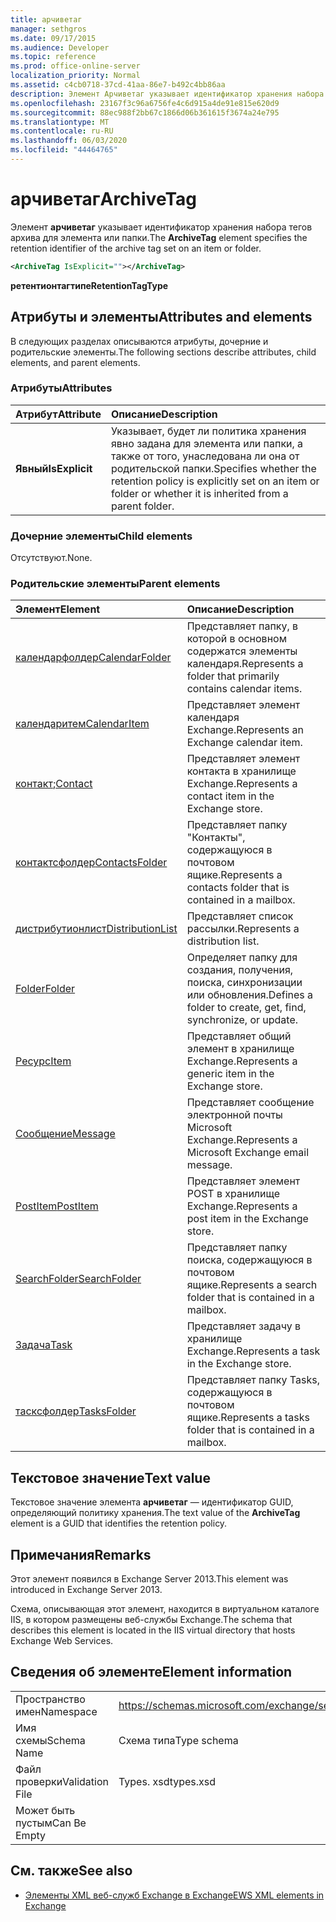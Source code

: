 ```yaml
---
title: арчиветаг
manager: sethgros
ms.date: 09/17/2015
ms.audience: Developer
ms.topic: reference
ms.prod: office-online-server
localization_priority: Normal
ms.assetid: c4cb0718-37cd-41aa-86e7-b492c4bb86aa
description: Элемент Арчиветаг указывает идентификатор хранения набора тегов архива для элемента или папки.
ms.openlocfilehash: 23167f3c96a6756fe4c6d915a4de91e815e620d9
ms.sourcegitcommit: 88ec988f2bb67c1866d06b361615f3674a24e795
ms.translationtype: MT
ms.contentlocale: ru-RU
ms.lasthandoff: 06/03/2020
ms.locfileid: "44464765"
---
```

# <a name="archivetag"></a><span data-ttu-id="28943-103">арчиветаг</span><span class="sxs-lookup"><span data-stu-id="28943-103">ArchiveTag</span></span>

<span data-ttu-id="28943-104">Элемент **арчиветаг** указывает идентификатор хранения набора тегов архива для элемента или папки.</span><span class="sxs-lookup"><span data-stu-id="28943-104">The **ArchiveTag** element specifies the retention identifier of the archive tag set on an item or folder.</span></span> 
  
```XML
<ArchiveTag IsExplicit=""></ArchiveTag>
```

 <span data-ttu-id="28943-105">**ретентионтагтипе**</span><span class="sxs-lookup"><span data-stu-id="28943-105">**RetentionTagType**</span></span>
## <a name="attributes-and-elements"></a><span data-ttu-id="28943-106">Атрибуты и элементы</span><span class="sxs-lookup"><span data-stu-id="28943-106">Attributes and elements</span></span>

<span data-ttu-id="28943-107">В следующих разделах описываются атрибуты, дочерние и родительские элементы.</span><span class="sxs-lookup"><span data-stu-id="28943-107">The following sections describe attributes, child elements, and parent elements.</span></span>
  
### <a name="attributes"></a><span data-ttu-id="28943-108">Атрибуты</span><span class="sxs-lookup"><span data-stu-id="28943-108">Attributes</span></span>

|<span data-ttu-id="28943-109">**Атрибут**</span><span class="sxs-lookup"><span data-stu-id="28943-109">**Attribute**</span></span>|<span data-ttu-id="28943-110">**Описание**</span><span class="sxs-lookup"><span data-stu-id="28943-110">**Description**</span></span>|
|:-----|:-----|
|<span data-ttu-id="28943-111">**Явный**</span><span class="sxs-lookup"><span data-stu-id="28943-111">**IsExplicit**</span></span> <br/> |<span data-ttu-id="28943-112">Указывает, будет ли политика хранения явно задана для элемента или папки, а также от того, унаследована ли она от родительской папки.</span><span class="sxs-lookup"><span data-stu-id="28943-112">Specifies whether the retention policy is explicitly set on an item or folder or whether it is inherited from a parent folder.</span></span>  <br/> |
   
### <a name="child-elements"></a><span data-ttu-id="28943-113">Дочерние элементы</span><span class="sxs-lookup"><span data-stu-id="28943-113">Child elements</span></span>

<span data-ttu-id="28943-114">Отсутствуют.</span><span class="sxs-lookup"><span data-stu-id="28943-114">None.</span></span>
  
### <a name="parent-elements"></a><span data-ttu-id="28943-115">Родительские элементы</span><span class="sxs-lookup"><span data-stu-id="28943-115">Parent elements</span></span>

|<span data-ttu-id="28943-116">**Элемент**</span><span class="sxs-lookup"><span data-stu-id="28943-116">**Element**</span></span>|<span data-ttu-id="28943-117">**Описание**</span><span class="sxs-lookup"><span data-stu-id="28943-117">**Description**</span></span>|
|:-----|:-----|
|[<span data-ttu-id="28943-118">календарфолдер</span><span class="sxs-lookup"><span data-stu-id="28943-118">CalendarFolder</span></span>](calendarfolder.md) <br/> |<span data-ttu-id="28943-119">Представляет папку, в которой в основном содержатся элементы календаря.</span><span class="sxs-lookup"><span data-stu-id="28943-119">Represents a folder that primarily contains calendar items.</span></span>  <br/> |
|[<span data-ttu-id="28943-120">календаритем</span><span class="sxs-lookup"><span data-stu-id="28943-120">CalendarItem</span></span>](calendaritem.md) <br/> |<span data-ttu-id="28943-121">Представляет элемент календаря Exchange.</span><span class="sxs-lookup"><span data-stu-id="28943-121">Represents an Exchange calendar item.</span></span>  <br/> |
|<span data-ttu-id="28943-122">[контакт](contact.md);</span><span class="sxs-lookup"><span data-stu-id="28943-122">[Contact](contact.md)</span></span> <br/> |<span data-ttu-id="28943-123">Представляет элемент контакта в хранилище Exchange.</span><span class="sxs-lookup"><span data-stu-id="28943-123">Represents a contact item in the Exchange store.</span></span>  <br/> |
|[<span data-ttu-id="28943-124">контактсфолдер</span><span class="sxs-lookup"><span data-stu-id="28943-124">ContactsFolder</span></span>](contactsfolder.md) <br/> |<span data-ttu-id="28943-125">Представляет папку "Контакты", содержащуюся в почтовом ящике.</span><span class="sxs-lookup"><span data-stu-id="28943-125">Represents a contacts folder that is contained in a mailbox.</span></span>  <br/> |
|[<span data-ttu-id="28943-126">дистрибутионлист</span><span class="sxs-lookup"><span data-stu-id="28943-126">DistributionList</span></span>](distributionlist.md) <br/> |<span data-ttu-id="28943-127">Представляет список рассылки.</span><span class="sxs-lookup"><span data-stu-id="28943-127">Represents a distribution list.</span></span>  <br/> |
|[<span data-ttu-id="28943-128">Folder</span><span class="sxs-lookup"><span data-stu-id="28943-128">Folder</span></span>](folder.md) <br/> |<span data-ttu-id="28943-129">Определяет папку для создания, получения, поиска, синхронизации или обновления.</span><span class="sxs-lookup"><span data-stu-id="28943-129">Defines a folder to create, get, find, synchronize, or update.</span></span>  <br/> |
|[<span data-ttu-id="28943-130">Ресурс</span><span class="sxs-lookup"><span data-stu-id="28943-130">Item</span></span>](item.md) <br/> |<span data-ttu-id="28943-131">Представляет общий элемент в хранилище Exchange.</span><span class="sxs-lookup"><span data-stu-id="28943-131">Represents a generic item in the Exchange store.</span></span>  <br/> |
|[<span data-ttu-id="28943-132">Сообщение</span><span class="sxs-lookup"><span data-stu-id="28943-132">Message</span></span>](message-ex15websvcsotherref.md) <br/> |<span data-ttu-id="28943-133">Представляет сообщение электронной почты Microsoft Exchange.</span><span class="sxs-lookup"><span data-stu-id="28943-133">Represents a Microsoft Exchange email message.</span></span>  <br/> |
|[<span data-ttu-id="28943-134">PostItem</span><span class="sxs-lookup"><span data-stu-id="28943-134">PostItem</span></span>](postitem.md) <br/> |<span data-ttu-id="28943-135">Представляет элемент POST в хранилище Exchange.</span><span class="sxs-lookup"><span data-stu-id="28943-135">Represents a post item in the Exchange store.</span></span>  <br/> |
|[<span data-ttu-id="28943-136">SearchFolder</span><span class="sxs-lookup"><span data-stu-id="28943-136">SearchFolder</span></span>](searchfolder.md) <br/> |<span data-ttu-id="28943-137">Представляет папку поиска, содержащуюся в почтовом ящике.</span><span class="sxs-lookup"><span data-stu-id="28943-137">Represents a search folder that is contained in a mailbox.</span></span>  <br/> |
|[<span data-ttu-id="28943-138">Задача</span><span class="sxs-lookup"><span data-stu-id="28943-138">Task</span></span>](task.md) <br/> |<span data-ttu-id="28943-139">Представляет задачу в хранилище Exchange.</span><span class="sxs-lookup"><span data-stu-id="28943-139">Represents a task in the Exchange store.</span></span>  <br/> |
|[<span data-ttu-id="28943-140">тасксфолдер</span><span class="sxs-lookup"><span data-stu-id="28943-140">TasksFolder</span></span>](tasksfolder.md) <br/> |<span data-ttu-id="28943-141">Представляет папку Tasks, содержащуюся в почтовом ящике.</span><span class="sxs-lookup"><span data-stu-id="28943-141">Represents a tasks folder that is contained in a mailbox.</span></span>  <br/> |
   
## <a name="text-value"></a><span data-ttu-id="28943-142">Текстовое значение</span><span class="sxs-lookup"><span data-stu-id="28943-142">Text value</span></span>

<span data-ttu-id="28943-143">Текстовое значение элемента **арчиветаг** — идентификатор GUID, определяющий политику хранения.</span><span class="sxs-lookup"><span data-stu-id="28943-143">The text value of the **ArchiveTag** element is a GUID that identifies the retention policy.</span></span> 
  
## <a name="remarks"></a><span data-ttu-id="28943-144">Примечания</span><span class="sxs-lookup"><span data-stu-id="28943-144">Remarks</span></span>

<span data-ttu-id="28943-145">Этот элемент появился в Exchange Server 2013.</span><span class="sxs-lookup"><span data-stu-id="28943-145">This element was introduced in Exchange Server 2013.</span></span>
  
<span data-ttu-id="28943-146">Схема, описывающая этот элемент, находится в виртуальном каталоге IIS, в котором размещены веб-службы Exchange.</span><span class="sxs-lookup"><span data-stu-id="28943-146">The schema that describes this element is located in the IIS virtual directory that hosts Exchange Web Services.</span></span>
  
## <a name="element-information"></a><span data-ttu-id="28943-147">Сведения об элементе</span><span class="sxs-lookup"><span data-stu-id="28943-147">Element information</span></span>

|||
|:-----|:-----|
|<span data-ttu-id="28943-148">Пространство имен</span><span class="sxs-lookup"><span data-stu-id="28943-148">Namespace</span></span>  <br/> |https://schemas.microsoft.com/exchange/services/2006/types  <br/> |
|<span data-ttu-id="28943-149">Имя схемы</span><span class="sxs-lookup"><span data-stu-id="28943-149">Schema Name</span></span>  <br/> |<span data-ttu-id="28943-150">Схема типа</span><span class="sxs-lookup"><span data-stu-id="28943-150">Type schema</span></span>  <br/> |
|<span data-ttu-id="28943-151">Файл проверки</span><span class="sxs-lookup"><span data-stu-id="28943-151">Validation File</span></span>  <br/> |<span data-ttu-id="28943-152">Types. xsd</span><span class="sxs-lookup"><span data-stu-id="28943-152">types.xsd</span></span>  <br/> |
|<span data-ttu-id="28943-153">Может быть пустым</span><span class="sxs-lookup"><span data-stu-id="28943-153">Can Be Empty</span></span>  <br/> ||
   
## <a name="see-also"></a><span data-ttu-id="28943-154">См. также</span><span class="sxs-lookup"><span data-stu-id="28943-154">See also</span></span>

- [<span data-ttu-id="28943-155">Элементы XML веб-служб Exchange в Exchange</span><span class="sxs-lookup"><span data-stu-id="28943-155">EWS XML elements in Exchange</span></span>](ews-xml-elements-in-exchange.md)

